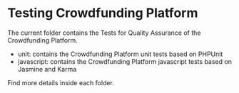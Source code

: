 Testing Crowdfunding Platform
==========

The current folder contains the Tests for Quality Assurance of the Crowdfunding Platform.

* unit: contains the Crowdfunding Platform unit tests based on PHPUnit
* javascript: contains the Crowdfunding Platform javascript tests based on Jasmine and Karma

Find more details inside each folder.
